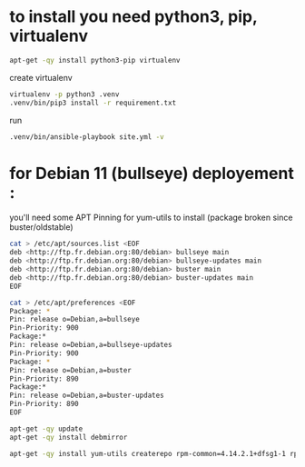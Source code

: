 # to install you need python3, pip, virtualenv

```bash
apt-get -qy install python3-pip virtualenv
```

create virtualenv

```bash
virtualenv -p python3 .venv
.venv/bin/pip3 install -r requirement.txt
```

run

```bash
.venv/bin/ansible-playbook site.yml -v
```

# for Debian 11 (bullseye) deployement :

you'll need some APT Pinning for yum-utils to install (package broken since buster/oldstable)

```bash
cat > /etc/apt/sources.list <EOF
deb <http://ftp.fr.debian.org:80/debian> bullseye main
deb <http://ftp.fr.debian.org:80/debian> bullseye-updates main
deb <http://ftp.fr.debian.org:80/debian> buster main
deb <http://ftp.fr.debian.org:80/debian> buster-updates main
EOF
```

```bash
cat > /etc/apt/preferences <EOF
Package: *
Pin: release o=Debian,a=bullseye
Pin-Priority: 900
Package:*
Pin: release o=Debian,a=bullseye-updates
Pin-Priority: 900
Package: *
Pin: release o=Debian,a=buster
Pin-Priority: 890
Package:*
Pin: release o=Debian,a=buster-updates
Pin-Priority: 890
EOF
```

```bash
apt-get -qy update
apt-get -qy install debmirror
```

```bash
apt-get -qy install yum-utils createrepo rpm-common=4.14.2.1+dfsg1-1 rpm=4.14.2.1+dfsg1-1 rpm2cpio=4.14.2.1+dfsg1-1 debugedit=4.14.2.1+dfsg1-1
```
